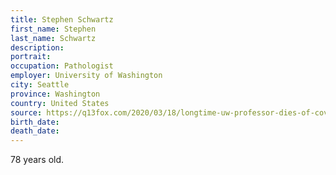 ```yaml
---
title: Stephen Schwartz
first_name: Stephen
last_name: Schwartz
description: 
portrait: 
occupation: Pathologist
employer: University of Washington
city: Seattle
province: Washington
country: United States
source: https://q13fox.com/2020/03/18/longtime-uw-professor-dies-of-covid-19/
birth_date: 
death_date: 
---
```


78 years old.